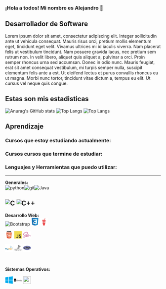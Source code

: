 
### ¡Hola a todos! Mi nombre es Alejandro  <!-- - aka [Mr-T-Bones][Facebook] -->👋

##  Desarrollador de Software
 Lorem ipsum dolor sit amet, consectetur adipiscing elit. Integer sollicitudin ante ut vehicula consequat. Mauris risus orci, pretium mollis elementum eget, tincidunt eget velit. Vivamus ultrices mi id iaculis viverra. Nam placerat felis ut vestibulum tincidunt. Nam posuere gravida lacus, nec pretium sem rutrum non. In velit libero, aliquet quis aliquet a, pulvinar a orci. Proin semper rhoncus urna sed accumsan. Donec in odio nunc. Mauris feugiat, erat sit amet consequat vestibulum, mi turpis semper nulla, suscipit elementum felis ante a est. Ut eleifend lectus et purus convallis rhoncus eu ut magna. Morbi nunc tortor, tincidunt vitae dictum a, tempus eu elit. Ut cursus vel neque quis congue.


## Estas son mis estadisticas

![Anurag's GitHub stats](https://github-readme-stats.vercel.app/api?username=Mr-T-Bones&theme=dark)
![Top Langs](https://github-readme-stats.vercel.app/api/top-langs/?username=Mr-T-Bones&layout=donut&theme=radical)
![Top Langs](https://github-readme-stats.vercel.app/api/top-langs/?username=Mr-T-Bones&langs_count=8&theme=tokyonight)

## Aprendizaje

### Cursos que estoy estudiando actualmente:




### Cursos cursos que termine de estudiar:





### Lenguajes y Herramientas que puedo utilizar:
---
__Generales:__ 
<br />
<img src="https://raw.githubusercontent.com/jmnote/z-icons/master/svg/python.svg" width="25" height="25" alt="python"><img src="https://raw.githubusercontent.com/jmnote/z-icons/master/svg/git.svg" width="25" height="25" alt="git"><img src="https://raw.githubusercontent.com/jmnote/z-icons/master/svg/java.svg" width="25" height="25" alt="Java"> 

<img src="https://raw.githubusercontent.com/jmnote/z-icons/master/svg/c.svg" alt="C" width="25" height="25"> <img src="https://raw.githubusercontent.com/jmnote/z-icons/master/svg/cpp.svg" alt="C++" width="25" height="25">
---
__Desarrollo Web:__
<br />
<img src="https://raw.githubusercontent.com/jmnote/z-icons/master/svg/bootstrap.svg" alt="Bootstrap" width="25" height="25"> <img src="https://raw.githubusercontent.com/devicons/devicon/55609aa5bd817ff167afce0d965585c92040787a/icons/css3/css3-original.svg" alt="css" width="25" height="25"> <img src="https://raw.githubusercontent.com/devicons/devicon/55609aa5bd817ff167afce0d965585c92040787a/icons/gulp/gulp-plain.svg" alt="gulp" width="25" height="25">

<img src="https://raw.githubusercontent.com/devicons/devicon/55609aa5bd817ff167afce0d965585c92040787a/icons/html5/html5-original-wordmark.svg" alt="html" width="25" height="25"> <img src="https://raw.githubusercontent.com/devicons/devicon/55609aa5bd817ff167afce0d965585c92040787a/icons/javascript/javascript-original.svg" alt="js" width="25" height="25"> <img src="https://raw.githubusercontent.com/devicons/devicon/55609aa5bd817ff167afce0d965585c92040787a/icons/sass/sass-original.svg" alt="" width="25" height="25">

<img src="https://raw.githubusercontent.com/devicons/devicon/55609aa5bd817ff167afce0d965585c92040787a/icons/mysql/mysql-original-wordmark.svg" alt="mysql" width="25" height="25"> <img src="https://raw.githubusercontent.com/devicons/devicon/55609aa5bd817ff167afce0d965585c92040787a/icons/microsoftsqlserver/microsoftsqlserver-plain-wordmark.svg" alt="micsql" width="25" height="25"> <img src="https://raw.githubusercontent.com/devicons/devicon/55609aa5bd817ff167afce0d965585c92040787a/icons/php/php-original.svg" alt="php" width="25" height="25">

<br />

__Sistemas Operativos:__

<img src="https://raw.githubusercontent.com/devicons/devicon/55609aa5bd817ff167afce0d965585c92040787a/icons/windows8/windows8-original.svg" alt="win" width="25" height="25"> <img src="https://raw.githubusercontent.com/devicons/devicon/55609aa5bd817ff167afce0d965585c92040787a/icons/ubuntu/ubuntu-plain-wordmark.svg" alt="ubuntu" width="25" height="25"> <img src="" alt="" width="25" height="25">
<!--<br />
<img src="" alt="" width="25" height="25">
<br />-->